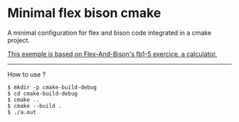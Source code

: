 # Minimal flex bison cmake

A minimal configuration for flex and bison code integrated in a cmake project.

[This exemple is based on Flex-And-Bison's fb1-5 exercice, a calculator.](https://www.oreilly.com/library/view/flex-bison/9780596805418/ch01.html)

---

How to use ?

    $ mkdir -p cmake-build-debug
    $ cd cmake-build-debug
    $ cmake ..
    $ cmake --build .
    $ ./a.out

